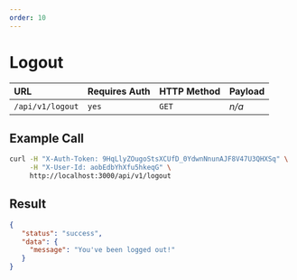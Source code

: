 ```yaml
---
order: 10
---
```


# Logout
| URL | Requires Auth | HTTP Method | Payload |
| :--- | :--- | :--- | :--- |
| `/api/v1/logout` | `yes` | `GET` | _n/a_ |

## Example Call
```bash
curl -H "X-Auth-Token: 9HqLlyZOugoStsXCUfD_0YdwnNnunAJF8V47U3QHXSq" \
     -H "X-User-Id: aobEdbYhXfu5hkeqG" \
     http://localhost:3000/api/v1/logout
```

## Result
```json
{
   "status": "success",
   "data": {
     "message": "You've been logged out!"
   }
}
```
